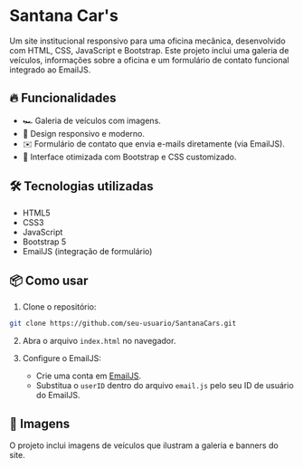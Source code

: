 
# Santana Car's

Um site institucional responsivo para uma oficina mecânica, desenvolvido com HTML, CSS, JavaScript e Bootstrap. Este projeto inclui uma galeria de veículos, informações sobre a oficina e um formulário de contato funcional integrado ao EmailJS.

## 🔥 Funcionalidades

- 🏎️ Galeria de veículos com imagens.
- 📱 Design responsivo e moderno.
- ✉️ Formulário de contato que envia e-mails diretamente (via EmailJS).
- 🚀 Interface otimizada com Bootstrap e CSS customizado.

## 🛠️ Tecnologias utilizadas

- HTML5
- CSS3
- JavaScript
- Bootstrap 5
- EmailJS (integração de formulário)

## 📦 Como usar

1. Clone o repositório:

```bash
git clone https://github.com/seu-usuario/SantanaCars.git
```

2. Abra o arquivo `index.html` no navegador.

3. Configure o EmailJS:
   - Crie uma conta em [EmailJS](https://www.emailjs.com/).
   - Substitua o `userID` dentro do arquivo `email.js` pelo seu ID de usuário do EmailJS.

## 📸 Imagens

O projeto inclui imagens de veículos que ilustram a galeria e banners do site.

